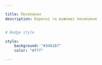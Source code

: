 ```yaml
---

title: Посилання
description: Корисні та важливі посилання


# Badge style

style:
    background: "#34A187"
    color: "#fff"

---
```

